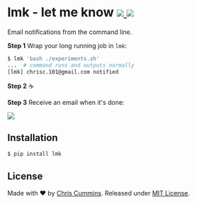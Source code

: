 <h1>
  lmk - let me know
  <a href="https://badge.fury.io/py/lmk">
    <img src="https://img.shields.io/pypi/v/lmk.svg?colorB=green&style=flat">
  </a> <a href="https://www.gnu.org/licenses/gpl-3.0.en.html" target="_blank">
    <img src="https://img.shields.io/badge/license-MIT-blue.svg?style=flat">
  </a>
</h1>

Email notifications from the command line.

**Step 1** Wrap your long running job in `lmk`:

```sh
$ lmk 'bash ./experiments.sh'
...  # command runs and outputs normally
[lmk] chrisc.101@gmail.com notified
```

**Step 2** ☕

**Step 3** Receive an email when it's done:

![](demo.png)

## Installation
```sh
$ pip install lmk
```

## License

Made with ♥ by [Chris Cummins](http://chriscummins.cc). Released under [MIT License](https://tldrlegal.com/license/mit-license).
